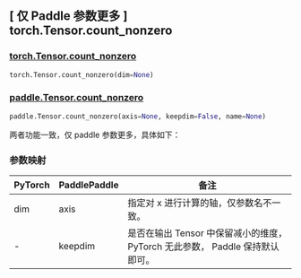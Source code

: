 ## [ 仅 Paddle 参数更多 ] torch.Tensor.count_nonzero

### [torch.Tensor.count_nonzero](https://pytorch.org/docs/stable/generated/torch.Tensor.count_nonzero.html?highlight=count_non#torch.Tensor.count_nonzero)

```python
torch.Tensor.count_nonzero(dim=None)
```

### [paddle.Tensor.count_nonzero](https://www.paddlepaddle.org.cn/documentation/docs/zh/api/paddle/Tensor_cn.html#count-nonzero-axis-none-keepdim-false-name-none)

```python
paddle.Tensor.count_nonzero(axis=None, keepdim=False, name=None)
```

两者功能一致，仅 paddle 参数更多，具体如下：
### 参数映射
| PyTorch | PaddlePaddle | 备注                                                  |
|---------|--------------| ----------------------------------------------------- |
| dim     | axis         |  指定对 x 进行计算的轴，仅参数名不一致。               |
| -       | keepdim      |  是否在输出 Tensor 中保留减小的维度，PyTorch 无此参数， Paddle 保持默认即可。               |
